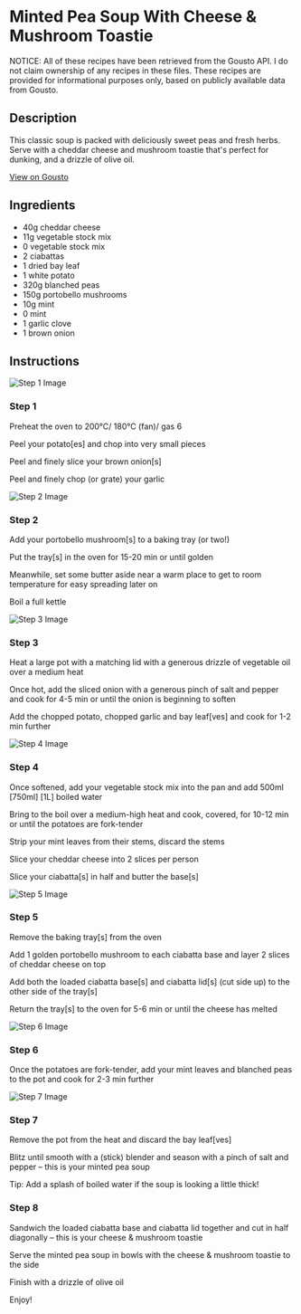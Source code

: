 # Minted Pea Soup With Cheese & Mushroom Toastie

NOTICE: All of these recipes have been retrieved from the Gousto API. I do not claim ownership of any recipes in these files. These recipes are provided for informational purposes only, based on publicly available data from Gousto.

## Description

This classic soup is packed with deliciously sweet peas and fresh herbs. Serve with a cheddar cheese and mushroom toastie that's perfect for dunking, and a drizzle of olive oil.

[View on Gousto](https://www.gousto.co.uk/recipes/cookbook/minted-pea-soup-with-cheese-mushroom-toasties)

## Ingredients

- 40g cheddar cheese
- 11g vegetable stock mix
- 0 vegetable stock mix
- 2 ciabattas
- 1 dried bay leaf
- 1 white potato
- 320g blanched peas
- 150g portobello mushrooms
- 10g mint
- 0 mint
- 1 garlic clove
- 1 brown onion

## Instructions

![Step 1 Image](https://production-media.gousto.co.uk/cms/recipe-step-image/Step-1-1627993711730-x200.jpg)

### Step 1

Preheat the oven to 200°C/ 180°C (fan)/ gas 6

Peel your potato[es] and chop into very small pieces

Peel and finely slice your brown onion[s]

Peel and finely chop (or grate) your garlic

![Step 2 Image](https://production-media.gousto.co.uk/cms/recipe-step-image/Step-2-1627993726390-x200.jpg)

### Step 2

Add your portobello mushroom[s] to a baking tray (or two!)

Put the tray[s] in the oven for 15-20 min or until golden

Meanwhile, set some butter aside near a warm place to get to room temperature for easy spreading later on

Boil a full kettle

![Step 3 Image](https://production-media.gousto.co.uk/cms/recipe-step-image/Step-3-1627993736402-x200.jpg)

### Step 3

Heat a large pot with a matching lid with a generous drizzle of vegetable oil over a medium heat

Once hot, add the sliced onion with a generous pinch of salt and pepper and cook for 4-5 min or until the onion is beginning to soften

Add the chopped potato, chopped garlic and bay leaf[ves] and cook for 1-2 min further

![Step 4 Image](https://production-media.gousto.co.uk/cms/recipe-step-image/Step-4-1627993754774-x200.jpg)

### Step 4

Once softened, add your vegetable stock mix into the pan and add 500ml <span class="text-purple">[750ml]</span> <span class="text-danger">[1L]</span> boiled water

Bring to the boil over a medium-high heat and cook, covered, for 10-12 min or until the potatoes are fork-tender

Strip your mint leaves from their stems, discard the stems

Slice your cheddar cheese into 2 slices per person

Slice your ciabatta[s] in half and butter the base[s]

![Step 5 Image](https://production-media.gousto.co.uk/cms/recipe-step-image/Step-5-1627993765463-x200.jpg)

### Step 5

Remove the baking tray[s] from the oven

Add 1 golden portobello mushroom to each ciabatta base and layer 2 slices of cheddar cheese on top

Add both the loaded ciabatta base[s] and ciabatta lid[s] (cut side up) to the other side of the tray[s]

Return the tray[s] to the oven for 5-6 min or until the cheese has melted

![Step 6 Image](https://production-media.gousto.co.uk/cms/recipe-step-image/Step-6-1627993770881-x200.jpg)

### Step 6

Once the potatoes are fork-tender, add your mint leaves and blanched peas to the pot and cook for 2-3 min further

![Step 7 Image](https://production-media.gousto.co.uk/cms/recipe-step-image/Step-7-1627993791542-x200.jpg)

### Step 7

Remove the pot from the heat and discard the bay leaf[ves]

Blitz until smooth with a (stick) blender and season with a pinch of salt and pepper – this is your minted pea soup

Tip: Add a splash of boiled water if the soup is looking a little thick!

### Step 8

Sandwich the loaded ciabatta base and ciabatta lid together and cut in half diagonally – this is your cheese & mushroom toastie

Serve the minted pea soup in bowls with the cheese & mushroom toastie to the side

Finish with a drizzle of olive oil

Enjoy!

